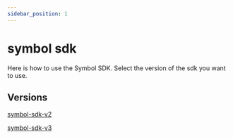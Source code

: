 ```yaml
---
sidebar_position: 1
---
```


# symbol sdk

Here is how to use the Symbol SDK. Select the version of the sdk you want to use.

## Versions

[symbol-sdk-v2](/category/v2)

[symbol-sdk-v3](/category/v3)